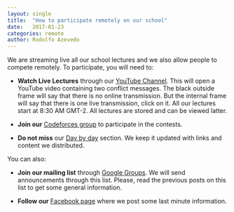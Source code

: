 ```yaml
---
layout: single
title:  "How to participate remotely on our school"
date:   2017-01-23
categories: remote
author: Rodolfo Azevedo
---
```


We are streaming live all our school lectures and we also allow people to compete remotely. To participate, you will need to:

* **Watch Live Lectures** through our [YouTube Channel](https://www.youtube.com/c/rjazevedo/live). This will open a YouTube video containing two conflict messages. The black outside frame will say that there is no online transmission. But the internal frame will say that there is one live transmission, click on it. All our lectures start at 8:30 AM GMT-2. All lectures are stored and can be viewed latter.

* **Join our** [Codeforces group](http://codeforces.com/group/eqgxxTNwgd/blog) to participate in the contests.

* **Do not miss** our [Day by day](../../daybyday) section. We keep it updated with links and content we distributed.

You can also:

* **Join our mailing list** through [Google Groups](https://groups.google.com/forum/#!forum/maratona-verao-unicamp). We will send announcements through this list. Please, read the previous posts on this list to get some general information.

* **Follow our** [Facebook page](http://facebook.com/maratona) where we post some last minute information.
